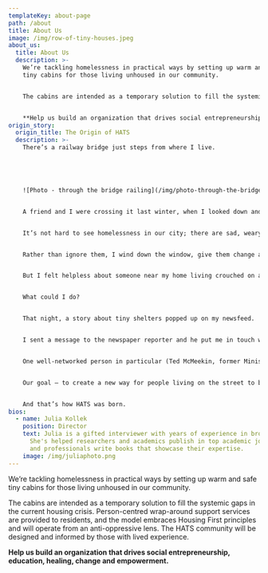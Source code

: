 ```yaml
---
templateKey: about-page
path: /about
title: About Us
image: /img/row-of-tiny-houses.jpeg
about_us:
  title: About Us
  description: >-
    We’re tackling homelessness in practical ways by setting up warm and safe
    tiny cabins for those living unhoused in our community.


    The cabins are intended as a temporary solution to fill the systemic gaps in the current housing crisis. Person-centred wrap-around support services are provided to residents, and the model embraces Housing First principles and will operate from an anti-oppressive lens. The HATS community will be designed and informed by those with lived experience.


    **Help us build an organization that drives social entrepreneurship, education, healing, change and empowerment.**
origin_story:
  origin_title: The Origin of HATS
  description: >-
    There’s a railway bridge just steps from where I live.


     


    ![Photo - through the bridge railing](/img/photo-through-the-bridge-railing.jpg "Through the bridge railing")


    A friend and I were crossing it last winter, when I looked down and realized we were walking over someone’s makeshift home.


    It’s not hard to see homelessness in our city; there are sad, weary and weathered figures of all ages at stop lights, holding cardboard signs and asking for money.   


    Rather than ignore them, I wind down the window, give them change and say hello. I hope it helps.  At least it makes me feel like I'm doing something.


    But I felt helpless about someone near my home living crouched on a concrete ledge above the railway lines in the freezing cold. 


    What could I do?    


    That night, a story about tiny shelters popped up on my newsfeed.


    I sent a message to the newspaper reporter and he put me in touch with the organizers of A Better Tent City in Kitchener.  The information gathering began – many, many hours on the phone, emails and texts.


    One well-networked person in particular (Ted McMeekin, former Minister of Municipal Affairs and Housing for Ontario ) put the word out, and very quickly we brought together an amazing team of smart and dedicated people. 


    Our goal – to create a new way for people living on the street to be in a temporary, safe home before they can move into a more permanent one of their own.  


    And that’s how HATS was born.
bios:
  - name: Julia Kollek
    position: Director
    text: Julia is a gifted interviewer with years of experience in broadcast media.
      She's helped researchers and academics publish in top academic journals,
      and professionals write books that showcase their expertise.
    image: /img/juliaphoto.png
---
```


We’re tackling homelessness in
practical ways by setting up warm and safe tiny cabins
for those living unhoused in our community.

The cabins are intended as a temporary solution to fill the systemic gaps in the current housing crisis.
Person-centred wrap-around support services are provided to residents, and the model embraces Housing First principles and will operate from an anti-oppressive lens. The HATS community will be designed and informed by those with lived experience.

**Help us build an organization that drives social entrepreneurship, education, healing, change and empowerment.**
